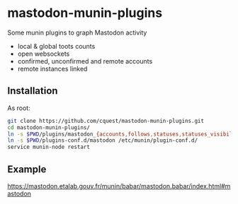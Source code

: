 # mastodon-munin-plugins
Some munin plugins to graph Mastodon activity

* local & global toots counts
* open websockets
* confirmed, unconfirmed and remote accounts
* remote instances linked

## Installation

As root:
```bash
git clone https://github.com/cquest/mastodon-munin-plugins.git
cd mastodon-munin-plugins/
ln -s $PWD/plugins/mastodon_{accounts,follows,statuses,statuses_visibility_local,streams} /etc/munin/plugins/
ln -s $PWD/plugins-conf.d/mastodon /etc/munin/plugin-conf.d/
service munin-node restart
```

## Example

https://mastodon.etalab.gouv.fr/munin/babar/mastodon.babar/index.html#mastodon

